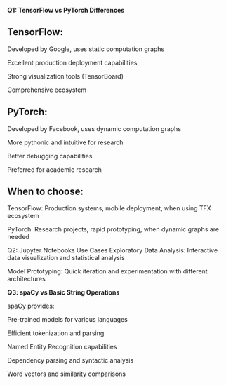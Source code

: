 **Q1: TensorFlow vs PyTorch Differences**
## TensorFlow:

Developed by Google, uses static computation graphs

Excellent production deployment capabilities

Strong visualization tools (TensorBoard)

Comprehensive ecosystem

## PyTorch:

Developed by Facebook, uses dynamic computation graphs

More pythonic and intuitive for research

Better debugging capabilities

Preferred for academic research

## When to choose:

TensorFlow: Production systems, mobile deployment, when using TFX ecosystem

PyTorch: Research projects, rapid prototyping, when dynamic graphs are needed

Q2: Jupyter Notebooks Use Cases
Exploratory Data Analysis: Interactive data visualization and statistical analysis

Model Prototyping: Quick iteration and experimentation with different architectures

**Q3: spaCy vs Basic String Operations**

spaCy provides:

Pre-trained models for various languages

Efficient tokenization and parsing

Named Entity Recognition capabilities

Dependency parsing and syntactic analysis

Word vectors and similarity comparisons